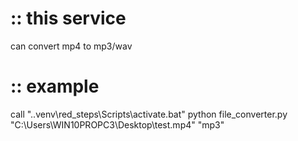 # :: this service
can convert mp4 to mp3/wav


# :: example
call ".\.venv\red_steps\Scripts\activate.bat"
python file_converter.py "C:\Users\WIN10PROPC3\Desktop\test.mp4" "mp3"
